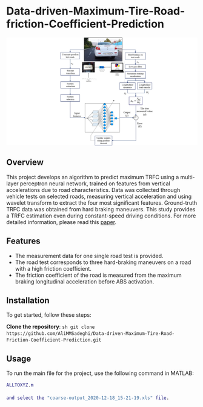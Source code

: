 # Data-driven-Maximum-Tire-Road-friction-Coefficient-Prediction

![Project Image](MaxTRFCprediction.png)

## Overview
This project develops an algorithm to predict maximum TRFC using a multi-layer perceptron neural network, trained on features from vertical accelerations due to road characteristics. Data was collected through vehicle tests on selected roads, measuring vertical acceleration and using wavelet transform to extract the four most significant features. Ground-truth TRFC data was obtained from hard braking maneuvers. This study provides a TRFC estimation even during constant-speed driving conditions. For more detailed information, please read this [paper](https://link.springer.com/article/10.1007/s40430-022-03631-7).

## Features
- The measurement data for one single road test is provided.
- The road test corresponds to three hard-braking maneuvers on a road with a high friction coefficient.
- The friction coefficient of the road is measured from the maximum braking longitudinal acceleration before ABS activation.

## Installation
To get started, follow these steps:

**Clone the repository**:
    ```sh
    git clone https://github.com/AliMMSadeghi/Data-driven-Maximum-Tire-Road-Friction-Coefficient-Prediction.git
    ```
## Usage
To run the main file for the project, use the following command in MATLAB:

```matlab
ALLTOXYZ.m

and select the "coarse-output_2020-12-18_15-21-19.xls" file.

